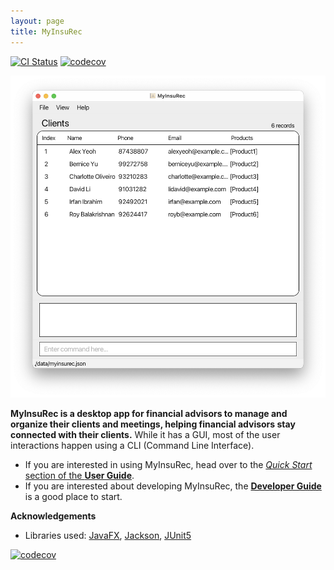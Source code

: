 ```yaml
---
layout: page
title: MyInsuRec
---
```


[![CI Status](https://github.com/AY2223S1-CS2103T-W16-4/tp/workflows/Java%20CI/badge.svg)](https://github.com/AY2223S1-CS2103T-W16-4/tp/actions)
[![codecov](https://codecov.io/gh/AY2223S1-CS2103T-W16-4/tp/branch/master/graph/badge.svg)](https://codecov.io/gh/AY2223S1-CS2103T-W16-4/tp)

![Ui](images/Ui.png)

**MyInsuRec is a desktop app for financial advisors to manage and organize their clients and meetings, helping
financial advisors stay connected with their clients.** While it has a GUI, most of the user interactions happen using a CLI (Command Line Interface).

* If you are interested in using MyInsuRec, head over to the [_Quick Start_ section of the **User Guide**](https://ay2223s1-cs2103t-w16-4.github.io/tp/UserGuide.html#quick-start).
* If you are interested about developing MyInsuRec, the [**Developer Guide**](https://ay2223s1-cs2103t-w16-4.github.io/tp/DeveloperGuide.html) is a good place to start.


**Acknowledgements**

* Libraries used: [JavaFX](https://openjfx.io/), [Jackson](https://github.com/FasterXML/jackson), [JUnit5](https://github.com/junit-team/junit5)

[![codecov](https://codecov.io/gh/AY2223S1-CS2103T-W16-4/tp/branch/master/graph/badge.svg?token=A2FU6P932B)](https://codecov.io/gh/AY2223S1-CS2103T-W16-4/tp)
